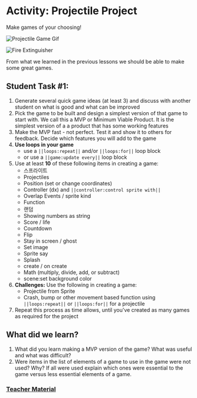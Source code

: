 # Activity: Projectile Project

Make games of your choosing!

![Projectile Game Gif](/static/courses/csintro/loops/project-game-1.gif)

![Fire Extinguisher](/static/courses/csintro/loops/extinguisher.gif)

From what we learned in the previous lessons we should be able to make some great games.

## Student Task #1:

1. Generate several quick game ideas (at least 3) and discuss with another student on what is good and what can be improved
2. Pick the game to be built and design a simplest version of that game to start with. We call this a MVP or Minimum Viable Product. It is the simplest version of a a product that has some working features
3. Make the MVP fast - not perfect. Test it and show it to others for feedback. Decide which features you will add to the game
4. **Use loops in your game** 
    - use a `||loops:repeat||` and/or `||loops:for||` loop block
    - or use a `||game:update every||` loop block
5. Use at least **10** of these following items in creating a game: 
    - 스프라이트
    - Projectiles
    - Position (set or change coordinates)
    - Controller (dx) and `||controller:control sprite with||`
    - Overlap Events / sprite kind
    - Function
    - 랜덤
    - Showing numbers as string
    - Score / life
    - Countdown
    - Flip
    - Stay in screen / ghost
    - Set image
    - Sprite say
    - Splash
    - create / on create
    - Math (multiply, divide, add, or subtract)
    - scene:set background color
6. **Challenges:** Use the following in creating a game: 
    - Projectile from Sprite
    - Crash, bump or other movement based function using `||loops:repeat||` or `||loops:for||` for a projectile
7. Repeat this process as time allows, until you've created as many games as required for the project

## What did we learn?

1. What did you learn making a MVP version of the game? What was useful and what was difficult?
2. Were items in the list of elements of a game to use in the game were not used? Why? If all were used explain which ones were essential to the game versus less essential elements of a game.

### [Teacher Material](/courses/csintro/about/teachers)